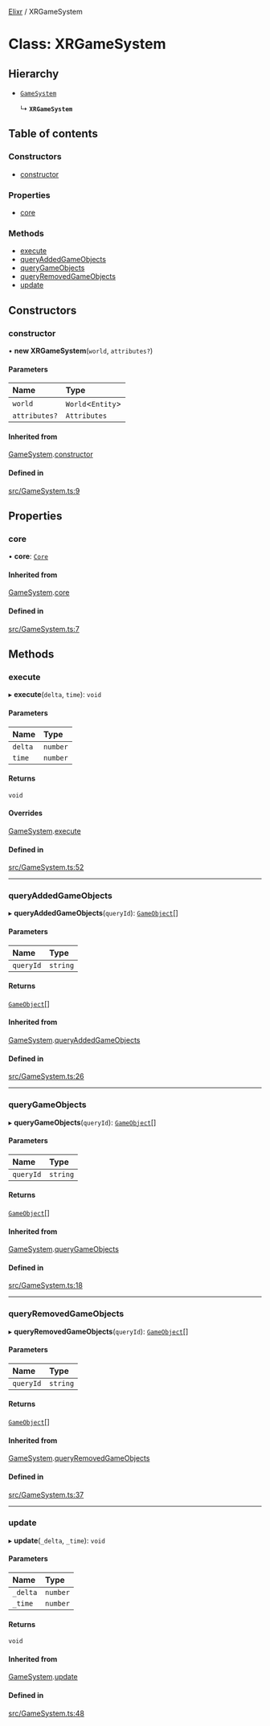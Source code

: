 [Elixr](../README.md) / XRGameSystem

# Class: XRGameSystem

## Hierarchy

- [`GameSystem`](GameSystem.md)

  ↳ **`XRGameSystem`**

## Table of contents

### Constructors

- [constructor](XRGameSystem.md#constructor)

### Properties

- [core](XRGameSystem.md#core)

### Methods

- [execute](XRGameSystem.md#execute)
- [queryAddedGameObjects](XRGameSystem.md#queryaddedgameobjects)
- [queryGameObjects](XRGameSystem.md#querygameobjects)
- [queryRemovedGameObjects](XRGameSystem.md#queryremovedgameobjects)
- [update](XRGameSystem.md#update)

## Constructors

### constructor

• **new XRGameSystem**(`world`, `attributes?`)

#### Parameters

| Name | Type |
| :------ | :------ |
| `world` | `World`<`Entity`\> |
| `attributes?` | `Attributes` |

#### Inherited from

[GameSystem](GameSystem.md).[constructor](GameSystem.md#constructor)

#### Defined in

[src/GameSystem.ts:9](https://github.com/felixtrz/elixr/blob/10ff080/src/GameSystem.ts#L9)

## Properties

### core

• **core**: [`Core`](Core.md)

#### Inherited from

[GameSystem](GameSystem.md).[core](GameSystem.md#core)

#### Defined in

[src/GameSystem.ts:7](https://github.com/felixtrz/elixr/blob/10ff080/src/GameSystem.ts#L7)

## Methods

### execute

▸ **execute**(`delta`, `time`): `void`

#### Parameters

| Name | Type |
| :------ | :------ |
| `delta` | `number` |
| `time` | `number` |

#### Returns

`void`

#### Overrides

[GameSystem](GameSystem.md).[execute](GameSystem.md#execute)

#### Defined in

[src/GameSystem.ts:52](https://github.com/felixtrz/elixr/blob/10ff080/src/GameSystem.ts#L52)

___

### queryAddedGameObjects

▸ **queryAddedGameObjects**(`queryId`): [`GameObject`](GameObject.md)[]

#### Parameters

| Name | Type |
| :------ | :------ |
| `queryId` | `string` |

#### Returns

[`GameObject`](GameObject.md)[]

#### Inherited from

[GameSystem](GameSystem.md).[queryAddedGameObjects](GameSystem.md#queryaddedgameobjects)

#### Defined in

[src/GameSystem.ts:26](https://github.com/felixtrz/elixr/blob/10ff080/src/GameSystem.ts#L26)

___

### queryGameObjects

▸ **queryGameObjects**(`queryId`): [`GameObject`](GameObject.md)[]

#### Parameters

| Name | Type |
| :------ | :------ |
| `queryId` | `string` |

#### Returns

[`GameObject`](GameObject.md)[]

#### Inherited from

[GameSystem](GameSystem.md).[queryGameObjects](GameSystem.md#querygameobjects)

#### Defined in

[src/GameSystem.ts:18](https://github.com/felixtrz/elixr/blob/10ff080/src/GameSystem.ts#L18)

___

### queryRemovedGameObjects

▸ **queryRemovedGameObjects**(`queryId`): [`GameObject`](GameObject.md)[]

#### Parameters

| Name | Type |
| :------ | :------ |
| `queryId` | `string` |

#### Returns

[`GameObject`](GameObject.md)[]

#### Inherited from

[GameSystem](GameSystem.md).[queryRemovedGameObjects](GameSystem.md#queryremovedgameobjects)

#### Defined in

[src/GameSystem.ts:37](https://github.com/felixtrz/elixr/blob/10ff080/src/GameSystem.ts#L37)

___

### update

▸ **update**(`_delta`, `_time`): `void`

#### Parameters

| Name | Type |
| :------ | :------ |
| `_delta` | `number` |
| `_time` | `number` |

#### Returns

`void`

#### Inherited from

[GameSystem](GameSystem.md).[update](GameSystem.md#update)

#### Defined in

[src/GameSystem.ts:48](https://github.com/felixtrz/elixr/blob/10ff080/src/GameSystem.ts#L48)
